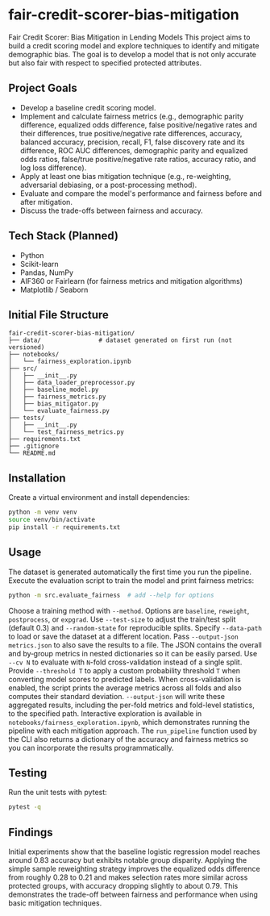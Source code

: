# fair-credit-scorer-bias-mitigation

Fair Credit Scorer: Bias Mitigation in Lending Models
This project aims to build a credit scoring model and explore techniques to identify and mitigate demographic bias. The goal is to develop a model that is not only accurate but also fair with respect to specified protected attributes.

## Project Goals
- Develop a baseline credit scoring model.
 - Implement and calculate fairness metrics (e.g., demographic parity difference, equalized odds difference,
  false positive/negative rates and their differences, true positive/negative rate
  differences, accuracy, balanced accuracy, precision, recall, F1,
  false discovery rate and its difference, ROC AUC differences,
  demographic parity and equalized odds ratios,
  false/true positive/negative rate ratios, accuracy ratio,
  and log loss difference).
- Apply at least one bias mitigation technique (e.g., re-weighting, adversarial debiasing, or a post-processing method).
- Evaluate and compare the model's performance and fairness before and after mitigation.
- Discuss the trade-offs between fairness and accuracy.

## Tech Stack (Planned)
- Python
- Scikit-learn
- Pandas, NumPy
- AIF360 or Fairlearn (for fairness metrics and mitigation algorithms)
- Matplotlib / Seaborn

## Initial File Structure
```
fair-credit-scorer-bias-mitigation/
├── data/                # dataset generated on first run (not versioned)
├── notebooks/
│   └── fairness_exploration.ipynb
├── src/
│   ├── __init__.py
│   ├── data_loader_preprocessor.py
│   ├── baseline_model.py
│   ├── fairness_metrics.py
│   ├── bias_mitigator.py
│   └── evaluate_fairness.py
├── tests/
│   ├── __init__.py
│   └── test_fairness_metrics.py
├── requirements.txt
├── .gitignore
└── README.md
```

## Installation
Create a virtual environment and install dependencies:
```bash
python -m venv venv
source venv/bin/activate
pip install -r requirements.txt
```

## Usage
The dataset is generated automatically the first time you run the pipeline. Execute the evaluation script to train the model and print fairness metrics:
```bash
python -m src.evaluate_fairness  # add --help for options
```
Choose a training method with `--method`. Options are `baseline`,
`reweight`, `postprocess`, or `expgrad`. Use `--test-size` to adjust the train/test
split (default 0.3) and `--random-state` for reproducible splits.
Specify `--data-path` to load or save the dataset at a different location.
Pass `--output-json metrics.json` to also save the results to a file. The JSON
contains the overall and by‑group metrics in nested dictionaries so it can be
easily parsed.
Use `--cv N` to evaluate with `N`-fold cross-validation instead of a single split.
Provide `--threshold T` to apply a custom probability threshold `T` when
converting model scores to predicted labels.
When cross-validation is enabled, the script prints the average metrics across all folds and
also computes their standard deviation. `--output-json` will write these aggregated results,
including the per-fold metrics and fold-level statistics, to the specified path.
Interactive exploration is available in `notebooks/fairness_exploration.ipynb`,
which demonstrates running the pipeline with each mitigation approach.
The `run_pipeline` function used by the CLI also returns a dictionary of the
accuracy and fairness metrics so you can incorporate the results programmatically.

## Testing
Run the unit tests with pytest:
```bash
pytest -q
```

## Findings
Initial experiments show that the baseline logistic regression model reaches
around 0.83 accuracy but exhibits notable group disparity. Applying the simple
sample reweighting strategy improves the equalized odds difference from roughly
0.28 to 0.21 and makes selection rates more similar across protected groups,
with accuracy dropping slightly to about 0.79. This demonstrates the trade-off
between fairness and performance when using basic mitigation techniques.
